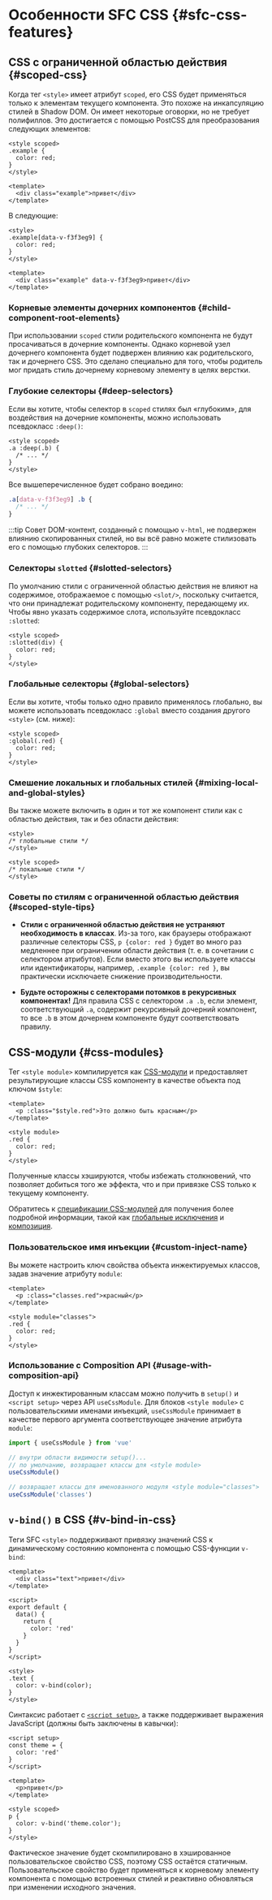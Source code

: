 # Особенности SFC CSS {#sfc-css-features}

## CSS с ограниченной областью действия {#scoped-css}

Когда тег `<style>` имеет атрибут `scoped`, его CSS будет применяться только к элементам текущего компонента. Это похоже на инкапсуляцию стилей в Shadow DOM. Он имеет некоторые оговорки, но не требует полифиллов. Это достигается с помощью PostCSS для преобразования следующих элементов:

```vue
<style scoped>
.example {
  color: red;
}
</style>

<template>
  <div class="example">привет</div>
</template>
```

В следующие:

```vue
<style>
.example[data-v-f3f3eg9] {
  color: red;
}
</style>

<template>
  <div class="example" data-v-f3f3eg9>привет</div>
</template>
```

### Корневые элементы дочерних компонентов {#child-component-root-elements}

При использовании `scoped` стили родительского компонента не будут просачиваться в дочерние компоненты. Однако корневой узел дочернего компонента будет подвержен влиянию как родительского, так и дочернего CSS. Это сделано специально для того, чтобы родитель мог придать стиль дочернему корневому элементу в целях верстки.

### Глубокие селекторы {#deep-selectors}

Если вы хотите, чтобы селектор в `scoped` стилях был «глубоким», для воздействия на дочерние компоненты, можно использовать псевдокласс `:deep()`:

```vue
<style scoped>
.a :deep(.b) {
  /* ... */
}
</style>
```

Все вышеперечисленное будет собрано воедино:

```css
.a[data-v-f3f3eg9] .b {
  /* ... */
}
```

:::tip Совет
DOM-контент, созданный с помощью `v-html`, не подвержен влиянию скопированных стилей, но вы всё равно можете стилизовать его с помощью глубоких селекторов.
:::

### Селекторы `slotted` {#slotted-selectors}

По умолчанию стили с ограниченной областью действия не влияют на содержимое, отображаемое с помощью `<slot/>`, поскольку считается, что они принадлежат родительскому компоненту, передающему их. Чтобы явно указать содержимое слота, используйте псевдокласс `:slotted`:

```vue
<style scoped>
:slotted(div) {
  color: red;
}
</style>
```

### Глобальные селекторы {#global-selectors}

Если вы хотите, чтобы только одно правило применялось глобально, вы можете использовать псевдокласс `:global` вместо создания другого `<style>` (см. ниже):

```vue
<style scoped>
:global(.red) {
  color: red;
}
</style>
```

### Смешение локальных и глобальных стилей {#mixing-local-and-global-styles}

Вы также можете включить в один и тот же компонент стили как с областью действия, так и без области действия:

```vue
<style>
/* глобальные стили */
</style>

<style scoped>
/* локальные стили */
</style>
```

### Советы по стилям с ограниченной областью действия {#scoped-style-tips}

- **Стили с ограниченной областью действия не устраняют необходимость в классах**. Из-за того, как браузеры отображают различные селекторы CSS, `p {color: red }` будет во много раз медленнее при ограничении области действия (т. е. в сочетании с селектором атрибутов). Если вместо этого вы используете классы или идентификаторы, например, `.example {color: red }`, вы практически исключаете снижение производительности.

- **Будьте осторожны с селекторами потомков в рекурсивных компонентах!** Для правила CSS с селектором `.a .b`, если элемент, соответствующий `.a`, содержит рекурсивный дочерний компонент, то все `.b` в этом дочернем компоненте будут соответствовать правилу.

## CSS-модули {#css-modules}

Тег `<style module>` компилируется как [CSS-модули](https://github.com/css-modules/css-modules) и предоставляет результирующие классы CSS компоненту в качестве объекта под ключом `$style`:

```vue
<template>
  <p :class="$style.red">Это должно быть красным</p>
</template>

<style module>
.red {
  color: red;
}
</style>
```

Полученные классы хэшируются, чтобы избежать столкновений, что позволяет добиться того же эффекта, что и при привязке CSS только к текущему компоненту.

Обратитесь к [спецификации CSS-модулей](https://github.com/css-modules/css-modules) для получения более подробной информации, такой как [глобальные исключения](https://github.com/css-modules/css-modules#exceptions) и [композиция](https://github.com/css-modules/css-modules#composition).

### Пользовательское имя инъекции {#custom-inject-name}

Вы можете настроить ключ свойства объекта инжектируемых классов, задав значение атрибуту `module`:

```vue
<template>
  <p :class="classes.red">красный</p>
</template>

<style module="classes">
.red {
  color: red;
}
</style>
```

### Использование с Composition API {#usage-with-composition-api}

Доступ к инжектированным классам можно получить в `setup()` и `<script setup>` через API `useCssModule`. Для блоков `<style module>` с пользовательскими именами инъекций, `useCssModule` принимает в качестве первого аргумента соответствующее значение атрибута `module`:

```js
import { useCssModule } from 'vue'

// внутри области видимости setup()...
// по умолчанию, возвращает классы для <style module>
useCssModule()

// возвращает классы для именованного модуля <style module="classes">
useCssModule('classes')
```

## `v-bind()` в CSS {#v-bind-in-css}

Теги SFC `<style>` поддерживают привязку значений CSS к динамическому состоянию компонента с помощью CSS-функции `v-bind`:

```vue
<template>
  <div class="text">привет</div>
</template>

<script>
export default {
  data() {
    return {
      color: 'red'
    }
  }
}
</script>

<style>
.text {
  color: v-bind(color);
}
</style>
```

Синтаксис работает с [`<script setup>`](./sfc-script-setup), а также поддерживает выражения JavaScript (должны быть заключены в кавычки):

```vue
<script setup>
const theme = {
  color: 'red'
}
</script>

<template>
  <p>привет</p>
</template>

<style scoped>
p {
  color: v-bind('theme.color');
}
</style>
```

Фактическое значение будет скомпилировано в хэшированное пользовательское свойство CSS, поэтому CSS остаётся статичным. Пользовательское свойство будет применяться к корневому элементу компонента с помощью встроенных стилей и реактивно обновляться при изменении исходного значения.
